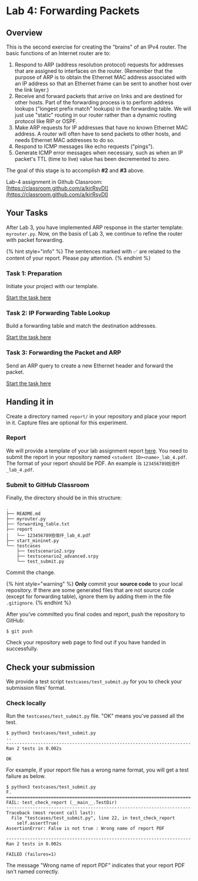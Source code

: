 # Lab 4: Forwarding Packets

## Overview

This is the second exercise for creating the "brains" of an IPv4 router. The basic functions of an Internet router are to:

1. Respond to ARP (address resolution protocol) requests for addresses that are assigned to interfaces on the router. (Remember that the purpose of ARP is to obtain the Ethernet MAC address associated with an IP address so that an Ethernet frame can be sent to another host over the link layer.)
2. Receive and forward packets that arrive on links and are destined for other hosts. Part of the forwarding process is to perform address lookups ("longest prefix match" lookups) in the forwarding table. We will just use "static" routing in our router rather than a dynamic routing protocol like RIP or OSPF.
3. Make ARP requests for IP addresses that have no known Ethernet MAC address. A router will often have to send packets to other hosts, and needs Ethernet MAC addresses to do so.
4. Respond to ICMP messages like echo requests ("pings").
5. Generate ICMP error messages when necessary, such as when an IP packet's TTL (time to live) value has been decremented to zero.

The goal of this stage is to accomplish **#2** and **#3** above.

Lab-4 assignment in Github Classroom: [https://classroom.github.com/a/kirRsyDI](https://classroom.github.com/a/kirRsyDI)

## Your Tasks

After Lab 3, you have implemented ARP response in the starter template: `myrouter.py`. Now, on the basis of Lab 3, we continue to refine the router with packet forwarding.

{% hint style="info" %}
The sentences marked with ✅ are related to the content of your report. Please pay attention.
{% endhint %}

### Task 1: Preparation

Initiate your project with our template.

[Start the task here](preparation.md)

### Task 2: IP Forwarding Table Lookup

Build a forwarding table and match the destination addresses.

[Start the task here](forwarding-table-lookup.md)

### Task 3: Forwarding the Packet and ARP

Send an ARP query to create a new Ethernet header and forward the packet.

[Start the task here](make-arp-request.md)

## Handing it in

Create a directory named `report/` in your repository and place your report in it. Capture files are optional for this experiment.

### Report

We will provide a template of your lab assignment report [here](https://box.nju.edu.cn/d/f334d2c3bd4446b68003/). You need to submit the report in your repository named `<student ID><name>_lab_4.pdf`. The format of your report should be PDF. An example is `123456789拾佰仟_lab_4.pdf`.

### Submit to GitHub Classroom

Finally, the directory should be in this structure:

```
.
├── README.md
├── myrouter.py
├── forwarding_table.txt
├── report
│   └── 123456789拾佰仟_lab_4.pdf
├── start_mininet.py
└── testcases
    ├── testscenario2.srpy
    ├── testscenario2_advanced.srpy
    └── test_submit.py
```

Commit the change.

{% hint style="warning" %}
**Only** commit your **source code** to your local repository. If there are some generated files that are not source code (except for forwarding table), ignore them by adding them in the file `.gitignore`.
{% endhint %}

After you’ve committed you final codes and report, push the repository to GitHub:

```
$ git push
```

Check your repository web page to find out if you have handed in successfully.

## Check your submission

We provide a test script `testcases/test_submit.py` for you to check your submission files' format.

### Check locally

Run the `testcases/test_submit.py` file. "OK" means you've passed all the test.

```
$ python3 testcases/test_submit.py
..
----------------------------------------------------------------------
Ran 2 tests in 0.002s

OK
```

For example, if your report file has a wrong name format, you will get a test failure as below.

```
$ python3 testcases/test_submit.py
F.
======================================================================
FAIL: test_check_report (__main__.TestDir)
----------------------------------------------------------------------
Traceback (most recent call last):
  File "testcases/test_submit.py", line 22, in test_check_report
    self.assertTrue(
AssertionError: False is not true : Wrong name of report PDF

----------------------------------------------------------------------
Ran 2 tests in 0.002s

FAILED (failures=1)
```

The message "Wrong name of report PDF" indicates that your report PDF isn't named correctly.
